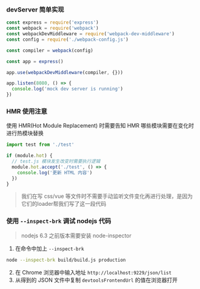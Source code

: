 ### devServer 简单实现
```javascript
const express = require('express')
const webpack = require('webpack')
const webpackDevMiddleware = require('webpack-dev-middleware')
const config = require('./webpack-config.js')

const compiler = webpack(config)

const app = express()

app.use(webpackDevMiddleware(compiler, {}))

app.listen(8080, () => {
  console.log('mock dev server is running')
})
```


### HMR 使用注意
使用 HMR(Hot Module Replacement) 时需要告知 HMR 哪些模块需要在变化时进行热模块替换
```javascript
import test from './test'

if (module.hot) {
  // test.js 模块发生改变时需要执行逻辑
  module.hot.accept('./test', () => {
    console.log('更新 HTML 内容')
  })
}
```
> 我们在写 css/vue 等文件时不需要手动监听文件变化再进行处理，是因为它们的loader帮我们写了这一段代码

### 使用 `--inspect-brk` 调试 nodejs 代码
> nodejs 6.3 之前版本需要安装 node-inspector

1. 在命令中加上 `--inspect-brk`
  ```bash
  node --inspect-brk build/build.js production
  ```
2. 在 Chrome 浏览器中输入地址 `http://localhost:9229/json/list`
3. 从得到的 JSON 文件中复制 `devtoolsFrontendUrl` 的值在浏览器打开

